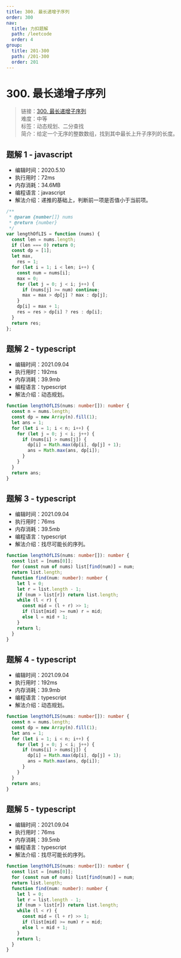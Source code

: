 ```yaml
---
title: 300. 最长递增子序列
order: 300
nav:
  title: 力扣题解
  path: /leetcode
  order: 4
group:
  title: 201-300
  path: /201-300
  order: 201
---
```


# 300. 最长递增子序列

> 链接：[300. 最长递增子序列](https://leetcode-cn.com/problems/longest-increasing-subsequence/)  
> 难度：中等  
> 标签：动态规划、二分查找  
> 简介：给定一个无序的整数数组，找到其中最长上升子序列的长度。

## 题解 1 - javascript

- 编辑时间：2020.5.10
- 执行用时：72ms
- 内存消耗：34.6MB
- 编程语言：javascript
- 解法介绍：递推的基础上，判断前一项是否值小于当前项。

```javascript
/**
 * @param {number[]} nums
 * @return {number}
 */
var lengthOfLIS = function (nums) {
  const len = nums.length;
  if (len === 0) return 0;
  const dp = [1];
  let max,
    res = 1;
  for (let i = 1; i < len; i++) {
    const num = nums[i];
    max = 0;
    for (let j = 0; j < i; j++) {
      if (nums[j] >= num) continue;
      max = max > dp[j] ? max : dp[j];
    }
    dp[i] = max + 1;
    res = res > dp[i] ? res : dp[i];
  }
  return res;
};
```

## 题解 2 - typescript

- 编辑时间：2021.09.04
- 执行用时：192ms
- 内存消耗：39.9mb
- 编程语言：typescript
- 解法介绍：动态规划。

```typescript
function lengthOfLIS(nums: number[]): number {
  const n = nums.length;
  const dp = new Array(n).fill(1);
  let ans = 1;
  for (let i = 1; i < n; i++) {
    for (let j = 0; j < i; j++) {
      if (nums[i] > nums[j]) {
        dp[i] = Math.max(dp[i], dp[j] + 1);
        ans = Math.max(ans, dp[i]);
      }
    }
  }
  return ans;
}
```

## 题解 3 - typescript

- 编辑时间：2021.09.04
- 执行用时：76ms
- 内存消耗：39.5mb
- 编程语言：typescript
- 解法介绍：找尽可能长的序列。

```typescript
function lengthOfLIS(nums: number[]): number {
  const list = [nums[0]];
  for (const num of nums) list[find(num)] = num;
  return list.length;
  function find(num: number): number {
    let l = 0;
    let r = list.length - 1;
    if (num > list[r]) return list.length;
    while (l < r) {
      const mid = (l + r) >> 1;
      if (list[mid] >= num) r = mid;
      else l = mid + 1;
    }
    return l;
  }
}
```

## 题解 4 - typescript

- 编辑时间：2021.09.04
- 执行用时：192ms
- 内存消耗：39.9mb
- 编程语言：typescript
- 解法介绍：动态规划。

```typescript
function lengthOfLIS(nums: number[]): number {
  const n = nums.length;
  const dp = new Array(n).fill(1);
  let ans = 1;
  for (let i = 1; i < n; i++) {
    for (let j = 0; j < i; j++) {
      if (nums[i] > nums[j]) {
        dp[i] = Math.max(dp[i], dp[j] + 1);
        ans = Math.max(ans, dp[i]);
      }
    }
  }
  return ans;
}
```

## 题解 5 - typescript

- 编辑时间：2021.09.04
- 执行用时：76ms
- 内存消耗：39.5mb
- 编程语言：typescript
- 解法介绍：找尽可能长的序列。

```typescript
function lengthOfLIS(nums: number[]): number {
  const list = [nums[0]];
  for (const num of nums) list[find(num)] = num;
  return list.length;
  function find(num: number): number {
    let l = 0;
    let r = list.length - 1;
    if (num > list[r]) return list.length;
    while (l < r) {
      const mid = (l + r) >> 1;
      if (list[mid] >= num) r = mid;
      else l = mid + 1;
    }
    return l;
  }
}
```
